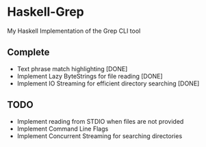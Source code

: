 # Haskell-Grep
My Haskell Implementation of the Grep CLI tool

## Complete
* Text phrase match highlighting [DONE]
* Implement Lazy ByteStrings for file reading  [DONE]
* Implement IO Streaming for efficient directory searching [DONE]

## TODO
* Implement reading from STDIO when files are not provided
* Implement Command Line Flags
* Implement Concurrent Streaming for searching directories